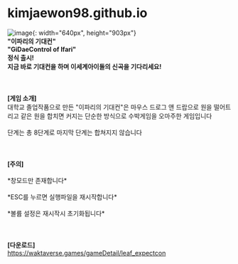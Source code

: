 # kimjaewon98.github.io
![image](https://cafeptthumb-phinf.pstatic.net/MjAyNDA2MDhfMTIg/MDAxNzE3ODU2MjQ4ODY2.tTTEJQqAkzOY6OjA8oN6gnissNgNTgmRJSNEx70Pk4og.cyoZ7MHIDJFK5xAXD8uJ5ATknn5llh6TQIPniYv__3Yg.PNG/%EC%9D%B4%ED%8C%8C%EB%A6%AC%EC%9D%98_%EA%B8%B0%EB%8C%80%EC%BB%A8_%EC%97%85%EB%A1%9C%EB%93%9C_%ED%8F%AC%EC%8A%A4%ED%84%B0.png){: width="640px", height="903px"}<br>
**"이파리의 기대컨"<br>
"GiDaeControl of Ifari"<br>
정식 출시!<br>
지금 바로 기대컨을 하며 이세계아이돌의 신곡을 기다리세요!**<br>
<br>
<br>
<br>
**[게임 소개]**
<br>
대학교 졸업작품으로 만든 "이파리의 기대컨"은 마우스 드로그 앤 드랍으로 원을 떨어트리고 같은 원을 합치면 커지는 단순한 방식으로 수박게임을 오마주한 게임입니다<br>
<br>
단계는 총 8단계로 마지막 단계는 합쳐지지 않습니다<br>
<br>
<br>
<br>
**[주의]**<br>
<br>
&#42;창모드만 존재합니다&#42;<br>
<br>
&#42;ESC를 누르면 실행파일을 재시작합니다&#42;<br>
<br>
&#42;볼륨 설정은 재시작시 초기화됩니다&#42;<br>
<br>
<br>
<br>
**[다운로드]**<br>
https://waktaverse.games/gameDetail/leaf_expectcon
<br>
